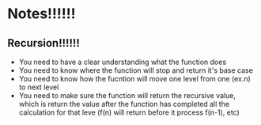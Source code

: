 # Notes!!!!!!

## Recursion!!!!!!

- You need to have a clear understanding what the function does
- You need to know where the function will stop and return it's base case
- You need to know how the fucntion will move one level from one (ex.n) to next level
- You need to make sure the function will return the recursive value, which is return the value after the function has completed all the calculation for that leve (f(n) will return before it process f(n-1), etc)
